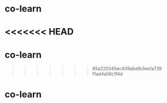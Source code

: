 # co-learn
<<<<<<< HEAD
=======
# co-learn
>>>>>>> 85a220345ec409abafb3ee1a739f1ad4a56c1f4d
# co-learn
